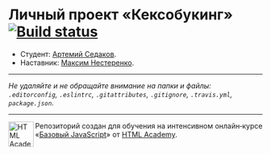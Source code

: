 # Личный проект «Кексобукинг» [![Build status][travis-image]][travis-url]

* Студент: [Артемий Седаков](https://up.htmlacademy.ru/javascript/11/user/473759).
* Наставник: [Максим Нестеренко](https://htmlacademy.ru/profile/nesterenkomacks).

---

_Не удаляйте и не обращайте внимание на папки и файлы:_<br>
_`.editorconfig`, `.eslintrc`, `.gitattributes`, `.gitignore`, `.travis.yml`, `package.json`._

---

<a href="https://htmlacademy.ru/intensive/javascript"><img align="left" width="50" height="50" title="HTML Academy" src="https://up.htmlacademy.ru/static/img/intensive/javascript/logo-for-github.svg"></a>

Репозиторий создан для обучения на интенсивном онлайн‑курсе «[Базовый JavaScript](https://htmlacademy.ru/intensive/javascript)» от [HTML Academy](https://htmlacademy.ru).

[travis-image]: https://travis-ci.org/htmlacademy-javascript/473759-keksobooking.svg?branch=master
[travis-url]: https://travis-ci.org/htmlacademy-javascript/473759-keksobooking
